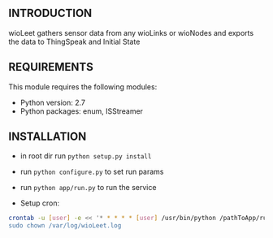 INTRODUCTION
------------

wioLeet gathers sensor data from any wioLinks or wioNodes and exports the data to ThingSpeak and Initial State


REQUIREMENTS
------------

This module requires the following modules:

 * Python version: 2.7
 * Python packages: enum, ISStreamer
 

INSTALLATION
------------
 
 * in root dir run `python setup.py install`

 * run `python configure.py` to set run params
 
 * run `python app/run.py` to run the service
 
 * Setup cron: 
```bash
crontab -u [user] -e << '* * * * * [user] /usr/bin/python /pathToApp/run.py >> /var/log/wioLeet.log
sudo chown /var/log/wioLeet.log
```